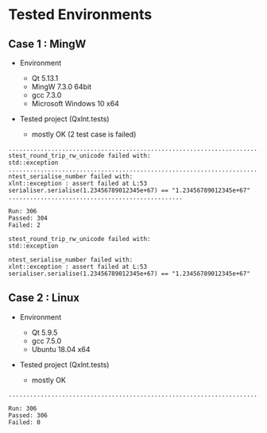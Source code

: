 # Tested Environments 

## Case 1 : MingW

- Environment
  - Qt 5.13.1
  - MingW 7.3.0 64bit
  - gcc 7.3.0
  - Microsoft Windows 10 x64

- Tested project (Qxlnt.tests)
  - mostly OK (2 test case is failed)

```
.............................................................................................................................*
stest_round_trip_rw_unicode failed with:
std::exception
..................................................................................................................................*
ntest_serialise_number failed with:
xlnt::exception : assert failed at L:53
serialiser.serialise(1.23456789012345e+67) == "1.23456789012345e+67"
.................................................

Run: 306
Passed: 304
Failed: 2

stest_round_trip_rw_unicode failed with:
std::exception

ntest_serialise_number failed with:
xlnt::exception : assert failed at L:53
serialiser.serialise(1.23456789012345e+67) == "1.23456789012345e+67"
```
 

## Case 2 : Linux

- Environment
   - Qt 5.9.5
   - gcc 7.5.0
   - Ubuntu 18.04 x64

- Tested project (Qxlnt.tests)
  - mostly OK

```
..................................................................................................................................................................................................................................................................................................................

Run: 306
Passed: 306
Failed: 0
```




